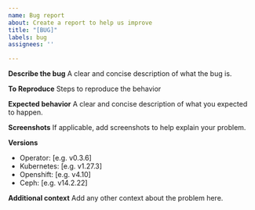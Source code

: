 ```yaml
---
name: Bug report
about: Create a report to help us improve
title: "[BUG]"
labels: bug
assignees: ''

---
```


**Describe the bug**
A clear and concise description of what the bug is.

**To Reproduce**
Steps to reproduce the behavior

**Expected behavior**
A clear and concise description of what you expected to happen.

**Screenshots**
If applicable, add screenshots to help explain your problem.

**Versions**
 - Operator: [e.g. v0.3.6]
 - Kubernetes: [e.g. v1.27.3]
 - Openshift: [e.g. v4.10]
- Ceph: [e.g. v14.2.22]

**Additional context**
Add any other context about the problem here.
